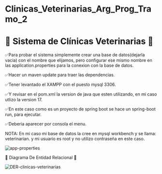 # Clinicas_Veterinarias_Arg_Prog_Tramo_2
<h1>🔷 Sistema de Clínicas Veterinarias 🔷</h1>

✅Para probar el sistema simplemente crear una base de datos(dejarla vacia) con el nombre que elijamos, 
pero configurar ese mismo nombre en las application.properties para la conexion con la base de datos.

✅Hacer un maven update para traer las dependencias.

✅Tener levantado el XAMPP con el puesto mysql 3306.

✅Y revisar en el pom.xml la version de java que esten utilizando, en mi caso utlizo la version 17.

✅En este caso como es un proyecto de spring boot se hace un spring-boot run, para ejecutar.

✅Deberia aparecer por consola el menu.

NOTA: En mi caso mi base de datos la cree en mysql workbench y se llama: veterinarian.
y mi usuario es root y no utilizo contraseña en este caso.

<img src="https://i.ibb.co/DpdNhw5/app-properties.png" alt="app-properties" border="0">

🔸 Diagrama De Entidad Relacional 🔸

<img src="https://i.ibb.co/mc8V118/DER-clinicas-veterinarias.png" alt="DER-clinicas-veterinarias" border="0">
